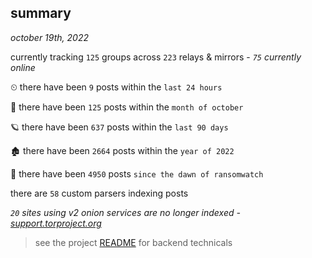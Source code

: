 
## summary
_october 19th, 2022_

currently tracking `125` groups across `223` relays & mirrors - _`75` currently online_

⏲ there have been `9` posts within the `last 24 hours`

🦈 there have been `125` posts within the `month of october`

🪐 there have been `637` posts within the `last 90 days`

🏚 there have been `2664` posts within the `year of 2022`

🦕 there have been `4950` posts `since the dawn of ransomwatch`

there are `58` custom parsers indexing posts

_`20` sites using v2 onion services are no longer indexed - [support.torproject.org](https://support.torproject.org/onionservices/v2-deprecation/)_

> see the project [README](https://github.com/joshhighet/ransomwatch#ransomwatch--) for backend technicals

